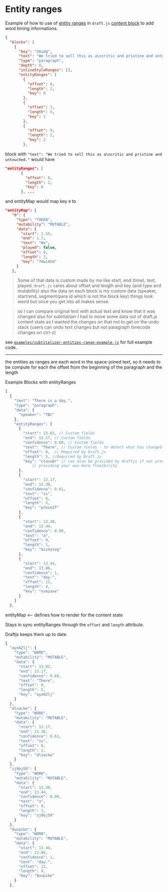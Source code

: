 # Entity ranges 

Example of how to use of [entity ranges](https://draftjs.org/docs/advanced-topics-entities) in `draft.js` [content block](https://draftjs.org/docs/api-reference-content-block) to add word timing informations.

```json
{
  "blocks": [
    {
      "key": "56udg",
      "text": "We tried to sell this as a\ncritic and pristine and untouched.",
      "type": "paragraph",
      "depth": 0,
      "inlineStyleRanges": [],
      "entityRanges": [
        {
          "offset": 0,
          "length": 2,
          "key": 0
        },
        {
          "offset": 3,
          "length": 5,
          "key": 1
        },
        {
          "offset": 9,
          "length": 2,
          "key": 2
        },
```


block with `"text": "We tried to sell this as a\ncritic and pristine and untouched."`
would have 
```json
"entityRanges": [
       {
         "offset": 0,
         "length": 2,
         "key": 0
       }, ...
```

and entityMap would map key `0` to 

```json
"entityMap": {
   "0": {
     "type": "TOKEN",
     "mutability": "MUTABLE",
     "data": {
       "start": 1.55,
       "end": 1.7,
       "text": "We",
       "played": false,
       "offset": 0,
       "length": 2,
       "key": "74wi4hd"
     }
   },
```

> Some of that data is custom made by me like start, end (time), text, played. `draft.js` cares about offset and length and key (and type and mutability) also the data on each block is my custom data (speaker, start/end, segment/para id which is not the block key) things look weird but once you get into all makes sense.


> so I can compare original text with actual text and know that it was changed also for subtitalizer I had to move some data out of draft.js content state as I wanted the changes on that not to get on the undo stack (users can undo text changes but not paragraph timecode changes on ctrl-z)


see [`examples/subtitalizer-entities-range-example.js`](./examples/subtitalizer-entities-range-example.js) for full example code.


---
the entities as ranges are each word in the space-joined text, so it needs to be compute for each the offset from the beginning of the paragraph and the length

Example Blocks with entityRanges
```js
[
  {
    "text": "There is a day.",
    "type": "paragraph",
    "data": {
      "speaker": "TBC"
    },
    "entityRanges": [
      {
        "start": 13.02, // Custom fields
        "end": 13.17, // Custom fields
        "confidence": 0.68, // Custom fields
        "text": "There", // Custom fields - to detect what has changed
        "offset": 0,  // Required by Draft.js 
        "length": 5, //Required by Draft.js 
        "key": "ctavu0r" // can also be provided by draftjs if not provided. 
			// providing your own more flexibility 
      },
      {
        "start": 13.17,
        "end": 13.38,
        "confidence": 0.61,
        "text": "is",
        "offset": 6,
        "length": 2,
        "key": "p7ove2f"
      },
      {
        "start": 13.38,
        "end": 13.44,
        "confidence": 0.99,
        "text": "a",
        "offset": 9,
        "length": 1,
        "key": "biz4yteg"
      },
      {
        "start": 13.44,
        "end": 13.86,
        "confidence": 1,
        "text": "day.",
        "offset": 11,
        "length": 4,
        "key": "nvmzaxe"
      }
    ]
  },
```


entityMap <-- defines how to render for the content state 

Stays in sync entityRanges through the `offset` and `length` attribute.

Draftjs keeps them up to date.

```js
{
  "ayx62lj": {
    "type": "WORD",
    "mutability": "MUTABLE",
    "data": {
      "start": 13.02,
      "end": 13.17,
      "confidence": 0.68,
      "text": "There",
      "offset": 0,
      "length": 5,
      "key": "ayx62lj"
    }
  },
  "dlsacke": {
    "type": "WORD",
    "mutability": "MUTABLE",
    "data": {
      "start": 13.17,
      "end": 13.38,
      "confidence": 0.61,
      "text": "is",
      "offset": 6,
      "length": 2,
      "key": "dlsacke"
    }
  },
  "zj9bj59": {
    "type": "WORD",
    "mutability": "MUTABLE",
    "data": {
      "start": 13.38,
      "end": 13.44,
      "confidence": 0.99,
      "text": "a",
      "offset": 9,
      "length": 1,
      "key": "zj9bj59"
    }
  },
  "8uvpibo": {
    "type": "WORD",
    "mutability": "MUTABLE",
    "data": {
      "start": 13.44,
      "end": 13.86,
      "confidence": 1,
      "text": "day.",
      "offset": 11,
      "length": 4,
      "key": "8uvpibo"
    }
  },
```